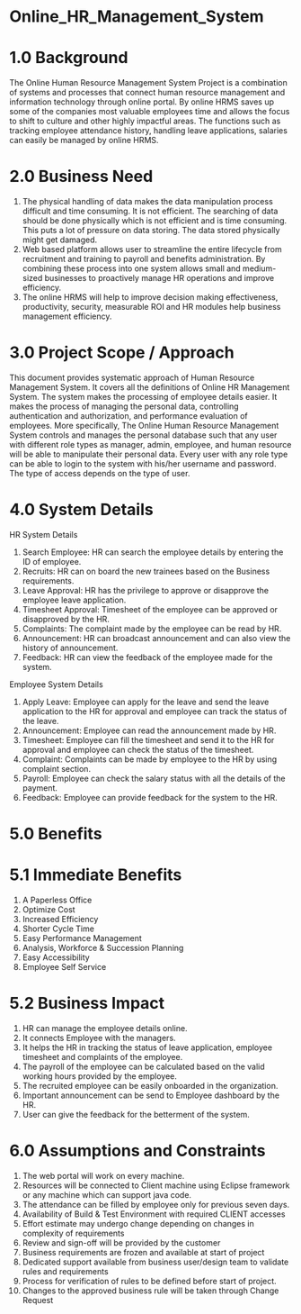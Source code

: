 # Online_HR_Management_System

# 1.0	Background 
The Online Human Resource Management System Project is a combination of systems and processes that connect human resource management and information technology through online portal. 
By online HRMS saves up some of the companies most valuable employees time and allows the focus to shift to culture and other highly impactful areas. The functions such as tracking employee attendance history, handling leave applications, salaries can easily be managed by online HRMS.

# 2.0	Business Need
1)	The physical handling of data makes the data manipulation process difficult and time consuming. It is not efficient. The searching of data should be done physically which is not efficient and is time consuming. This puts a lot of pressure on data storing. The data stored physically might get damaged.
2)	Web based platform allows user to streamline the entire lifecycle from recruitment and training to payroll and benefits administration. By combining these process into one system allows small and medium-sized businesses to proactively manage HR operations and improve efficiency.
3)	The online HRMS will help to improve decision making effectiveness, productivity, security, measurable ROI and HR modules help business management efficiency.

# 3.0	Project Scope / Approach
This document provides systematic approach of Human Resource Management System. It covers all the definitions of Online HR Management System. The system makes the processing of employee details easier. It makes the process of managing the personal data, controlling authentication and authorization, and performance evaluation of employees.
More specifically, The Online Human Resource Management System controls and manages the personal database such that any user with different role types as manager, admin, employee, and human resource will be able to manipulate their personal data. Every user with any role type can be able to login to the system with his/her username and password. The type of access depends on the type of user.

# 4.0	System Details

HR System Details
1)	Search Employee: HR can search the employee details by entering the ID of employee.
2)	Recruits: HR can on board the new trainees based on the Business requirements.
3)	Leave Approval: HR has the privilege to approve or disapprove the employee leave application.
4)	Timesheet Approval: Timesheet of the employee can be approved or disapproved by the HR.
5)	Complaints: The complaint made by the employee can be read by HR.
6)	Announcement: HR can broadcast announcement and can also view the history of announcement.
7)	Feedback: HR can view the feedback of the employee made for the system.

Employee System Details

1)	Apply Leave: Employee can apply for the leave and send the leave application to the HR for approval and employee can track the status of the leave.
2)	Announcement: Employee can read the announcement made by HR.
3)	Timesheet: Employee can fill the timesheet and send it to the HR for approval and employee can check the status of the timesheet.
4)	Complaint: Complaints can be made by employee to the HR by using complaint section.
5)	Payroll: Employee can check the salary status with all the details of the payment.
6)	Feedback: Employee can provide feedback for the system to the HR.  

# 5.0	Benefits
# 5.1	Immediate Benefits
1)	A Paperless Office
2)	Optimize Cost
3)	Increased Efficiency
4)	Shorter Cycle Time
5)	Easy Performance Management
6)	Analysis, Workforce & Succession Planning
7)	Easy Accessibility
8)	Employee Self Service

# 5.2	Business Impact
1)	HR can manage the employee details online.
2)	It connects Employee with the managers.
3)	It helps the HR in tracking the status of leave application, employee timesheet and complaints of the employee.
4)	The payroll of the employee can be calculated based on the valid working hours provided by the employee.
5)	The recruited employee can be easily onboarded in the organization.
6)	 Important announcement can be send to Employee dashboard by the HR.
7)	User can give the feedback for the betterment of the system.

# 6.0	Assumptions and Constraints
1)	The web portal will work on every machine.
2)	Resources will be connected to Client machine using Eclipse framework or any machine which can support java code.
3)	The attendance can be filled by employee only for previous seven days.
4)	Availability of Build & Test Environment with required CLIENT accesses
5)	Effort estimate may undergo change depending on changes in complexity of requirements
6)	Review and sign-off will be provided by the customer
7)	Business requirements are frozen and available at start of project
8)	Dedicated support available from business user/design team to validate rules and requirements
9)	Process for verification of rules to be defined before start of project.
10)	Changes to the approved business rule will be taken through Change Request
